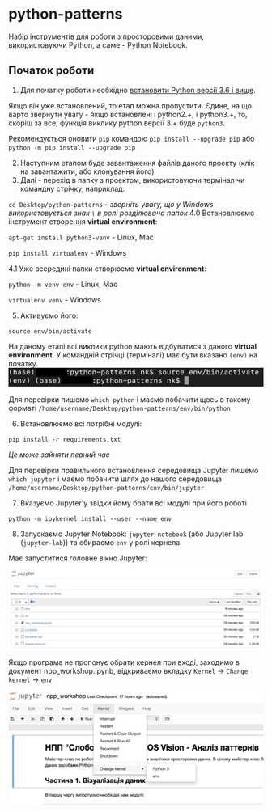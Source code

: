 # python-patterns

Набір інструментів для роботи з просторовими даними, використовуючи Python, а саме - Python Notebook.

## Початок роботи

1. Для початку роботи необхідно [встановити Python версії 3.6 і вище](https://www.python.org/). 


Якщо він уже встановлений, то етап можна пропустити. Єдине, на що варто звернути увагу - якщо встановлені і python2.+, i python3.+, то, скоріш за все, функція виклику python версії 3.+ буде `python3`. 

Рекомендується оновити `pip` командою `pip install --upgrade pip` або `python -m pip install --upgrade pip`


2. Наступним етапом буде завантаження файлів даного проекту (клік на завантажити, або клонування його)
3. Далі - перехід в папку з проектом, використовуючи термінал чи командну стрічку, наприклад:

`
cd Desktop/python-patterns
`
_- зверніть увагу, що у Windows використовується знак `\` в ролі розділювача папок_
4.0 Встановлюємо інструмент створення **virtual environment**: 

`apt-get install python3-venv` - Linux, Mac

`pip install virtualenv` - Windows

4.1 Уже всередині папки створюємо **virtual environment**:

`python -m venv env` - Linux, Mac

`virtualenv venv` - Windows

5. Активуємо його:
```
source env/bin/activate
```

На даному етапі всі виклики python мають відбуватися з даного **virtual environment**. У командній стрічці (терміналі) має бути вказано `(env)` на початку.
![Activated](media/activate.png "Activated")

Для перевірки пишемо `which python` і маємо побачити щось в такому форматі `/home/username/Desktop/python-patterns/env/bin/python`

6. Встановлюємо всі потрібні модулі:
```
pip install -r requirements.txt
```

_Це може зайняти певний час_

Для перевірки правильного встановлення середовища Jupyter пишемо `which jupyter` і маємо побачити шлях до нашого середовища `/home/username/Desktop/python-patterns/env/bin/jupyter`

7. Вказуємо Jupyter'у звідки йому брати всі модулі при його роботі
```
python -m ipykernel install --user --name env
```

8. Запускаємо Jupyter Notebook: `jupyter-notebook` (або Jupyter lab (`jupyter-lab`)) та обираємо `env` у ролі кернела


Має запуститися головне вікно Jupyter:


![Jupyter](media/jupyter.jpg "Jupyter")


Якщо програма не пропонує обрати кернел при вході, заходимо в документ npp_workshop.ipynb, відкриваємо вкладку `Kernel` -> `Change kernel` -> `env`

![Kernel](media/kernel.png "Kernel")
